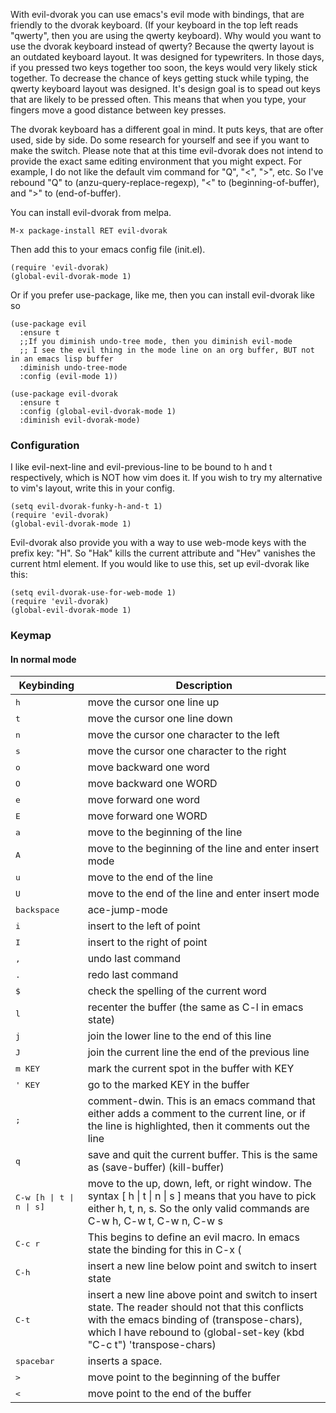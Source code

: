 With evil-dvorak you can use emacs's evil mode with bindings, that are friendly to the dvorak keyboard.  (If your keyboard in the top
left reads "qwerty", then you are using the qwerty keyboard). Why would you want to use the dvorak keyboard instead of qwerty?
Because the qwerty layout is an outdated keyboard layout.  It was designed for typewriters.  In those days, if you pressed two keys
together too soon, the keys would very likely stick together.  To decrease the chance of keys getting stuck while typing, the qwerty
keyboard layout was designed.  It's design goal is to spead out keys that are likely to be pressed often.  This means that when you
type, your fingers move a good distance between key presses.

The dvorak keyboard has a different goal in mind.  It puts keys, that are ofter used, side by side.  Do some research for yourself and
see if you want to make the switch.  Please note that at this time evil-dvorak does not intend to provide the exact same editing environment that you might expect.  For example, I do not like the default vim command for "Q", "<", ">", etc.  So I've rebound "Q" to (anzu-query-replace-regexp), "<" to (beginning-of-buffer), and ">" to (end-of-buffer).

You can install evil-dvorak from melpa.

```
M-x package-install RET evil-dvorak
```

Then add this to your emacs config file (init.el).

```
(require 'evil-dvorak)
(global-evil-dvorak-mode 1)
```

Or if you prefer use-package, like me, then you can install evil-dvorak like so
```
(use-package evil
  :ensure t
  ;;If you diminish undo-tree mode, then you diminish evil-mode
  ;; I see the evil thing in the mode line on an org buffer, BUT not in an emacs lisp buffer
  :diminish undo-tree-mode
  :config (evil-mode 1))

(use-package evil-dvorak
  :ensure t
  :config (global-evil-dvorak-mode 1)
  :diminish evil-dvorak-mode)
```

### Configuration

I like evil-next-line and evil-previous-line to be bound to h and t respectively, which is NOT how vim does it.  If you wish to try my
alternative to vim's layout, write this in your config.

```
(setq evil-dvorak-funky-h-and-t 1)
(require 'evil-dvorak)
(global-evil-dvorak-mode 1)
```

Evil-dvorak also provide you with a way to use web-mode keys with the prefix key: "H".  So "Hak" kills the current attribute and "Hev"
vanishes the current html element.  If you would like to use this, set up evil-dvorak like this:

```
(setq evil-dvorak-use-for-web-mode 1)
(require 'evil-dvorak)
(global-evil-dvorak-mode 1)
```

### Keymap

#### In normal mode

Keybinding         | Description
-------------------|------------------------------------------------------------
<kbd> h </kbd>   | move the cursor one line up
<kbd> t </kbd>     | move the cursor one line down
<kbd> n </kbd>     | move the cursor one character to the left
<kbd> s </kbd>   | move the cursor one character to the right
<kbd> o </kbd>     | move backward one word
<kbd> O </kbd>     | move backward one WORD
<kbd> e </kbd>   | move forward one word
<kbd> E </kbd>   | move forward one WORD
<kbd> a </kbd>   | move to the beginning of the line
<kbd> A </kbd>   | move to the beginning of the line and enter insert mode
<kbd> u </kbd> | move to the end of the line
<kbd> U </kbd> | move to the end of the line and enter insert mode
<kbd> backspace </kbd> | ace-jump-mode
<kbd> i </kbd>     | insert to the left of point
<kbd> I </kbd>   | insert to the right of point
<kbd> , </kbd> | undo last command
<kbd> . </kbd>     | redo last command
<kbd> $ </kbd> | check the spelling of the current word
<kbd> l </kbd>     | recenter the buffer (the same as C-l in emacs state)
<kbd> j </kbd>     | join the lower line to the end of this line
<kbd> J </kbd>   | join the current line the end of the previous line
<kbd> m KEY </kbd>     | mark the current spot in the buffer with KEY
<kbd> ' KEY </kbd> | go to the marked KEY in the buffer
<kbd> ; </kbd>     | comment-dwin. This is an emacs command that either adds a comment to the current line, or if the line is highlighted, then it comments out the line
<kbd> q </kbd>     | save and quit the current buffer. This is the same as (save-buffer) (kill-buffer)
<kbd> C-w [h \| t \| n \| s] </kbd>     |  move to the up, down, left, or right window.  The syntax [ h \| t \| n \| s ] means that you have to pick either h, t, n, s.  So the only valid commands are C-w h, C-w t, C-w n, C-w s
<kbd> C-c r </kbd> |  This begins to define an evil macro.  In emacs state the binding for this in C-x (
<kbd> C-h </kbd>   |  insert a new line below point and switch to insert state
<kbd> C-t </kbd>   | insert a new line above point and switch to insert state.  The reader should not that this conflicts with the emacs binding of (transpose-chars), which I have rebound to (global-set-key (kbd "C-c t") 'transpose-chars)
<kbd> spacebar  </kbd> |  inserts a space.
<kbd> \>  </kbd>  | move point to the beginning of the buffer
<kbd> \<  </kbd>  | move point to the end of the buffer
